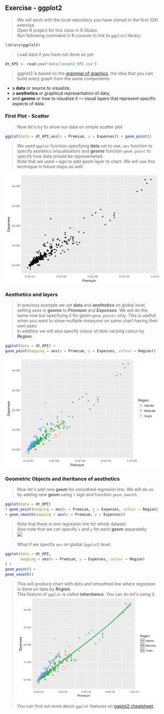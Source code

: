 ## Exercise - ggplot2
> We will work with the local repository you have cloned in the first (Git) exercise.  
> Open R project for this class in R Studio  
> Run following command in R console to link to `ggplot2` library:
``` r
library(ggplot2)
```
> Load data if you have not done so yet:
``` r
dt_KPI <- read.csv("data/lesson2_KPI.csv")
```
> ggplot2 is based on the [grammar of graphics](http://vita.had.co.nz/papers/layered-grammar.html), the idea that you can build every graph from the same components:
* a **data** or source to visualize,
* a **aesthetics** or graphical representation of data,
* and **geoms** or how to visualize it — visual layers that represent specific aspects of data.

### First Plot - Scatter
> Now let's try to show our data on simple scatter plot  
``` r
ggplot(data = dt_KPI,aes(x = Premium, y = Expenses)) + geom_point()
```
> We used `ggplot` function specifying **data** set to use, `aes` function to specify aestetics (visualisation) and ***geoms*** function `geom_point` to specify how data should be represemeted.  
> Note that we used `+` sign to add geom layer to chart. We will use this technique in future steps as well.  

![](../Support/About_tidyverse_files/figure-markdown_github-ascii_identifiers/unnamed-chunk-11-1.png)

### Aesthetics and layers
> In previous example we set **data** and **aesthetics** on global level, setting axes in **geoms** to ***Premium*** and ***Expenses***. We will do the same now but specifying it for geom `geom_points` only. This is usefull when you want to show multiple measures on same chart having their own axes.  
> In addition we will also specify colour of dots varying colour by ***Region***.  
``` r
ggplot(data = dt_KPI) +
geom_point(mapping = aes(x = Premium, y = Expenses, colour = Region))
```

![](../Support/About_tidyverse_files/figure-markdown_github-ascii_identifiers/unnamed-chunk-12-1.png)

### Geometric Objects and iheritance of aesthetics
> Now let's add new **geom** for smoothed regresion line. We will do so by adding new **geom** using `+` sign and function `geom_smooth`.  
> 
``` r
ggplot(data = dt_KPI)
+ geom_point(mapping = aes(x = Premium, y = Expenses, colour = Region))
+ geom_smooth(mapping = aes(x = Premium, y = Expenses))
````
> Note that there is one regresion line for whole dataset.  
> Also note that we can specify `x` and `y` for each **geom** separatelly.  
![](../Support/About_tidyverse_files/figure-markdown_github-ascii_identifiers/unnamed-chunk-14-1.png)

> What if we specify `aes` on global (`ggplot`) level.
``` r
ggplot(data = dt_KPI,
       mapping = aes(x = Premium, y = Expenses, colour = Region)
) +
geom_point() +
geom_smooth()
```
> This will produce chart with dots and smoothed line where regresion is done on data by ***Region***.  
> This feature of `ggplot` is called **inheritance**. You can do lot's using it.  
![](../Support/About_tidyverse_files/figure-markdown_github-ascii_identifiers/unnamed-chunk-13-1.png)

> You can find out more about `ggplot` features on [ggplot2 cheatsheet](https://github.com/rstudio/cheatsheets/raw/master/data-visualization-2.1.pdf).
